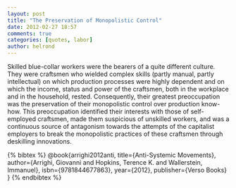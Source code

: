 ```yaml
---
layout: post
title: "The Preservation of Monopolistic Control"
date: 2012-02-27 18:57
comments: true
categories: [quotes, labor]
author: helrond
---
```


Skilled blue-collar workers were the bearers of a quite different culture. They were craftsmen who wielded complex skills (partly manual, partly intellectual) on which production processes were highly dependent and on which the income, status and power of the craftsmen, both in the workplace and in the household, rested. Consequently, their greatest preoccupation was the preservation of their monopolistic control over production know-how. This preoccupation identified their interests with those of self-employed craftsmen, made them suspicious of unskilled workers, and was a continuous source of antagonism towards the attempts of the capitalist employers to break the monopolistic practices of these craftsmen through deskilling innovations.

{% bibtex %}
@book{arrighi2012anti, 
  title={Anti-Systemic Movements},
  author={Arrighi, Giovanni and Hopkins, Terence K. and Wallerstein, Immanuel},
  isbn={9781844677863},
  year={2012},
  publisher={Verso Books}
}
{% endbibtex %}
